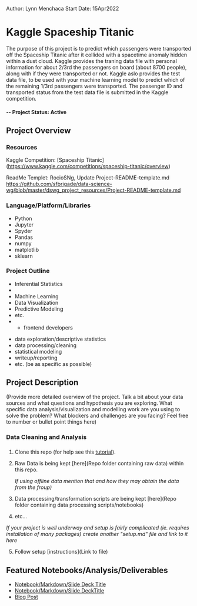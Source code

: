 Author: Lynn Menchaca
Start Date: 15Apr2022

# Kaggle Spaceship Titanic
The purpose of this project is to predict which passengers were transported off the Spaceship Titanic after it collided with a spacetime anomaly hidden within a dust cloud. Kaggle provides the traning data file with personal information for about 2/3rd the passengers on board (about 8700 people), along with if they were transported or not. Kaggle aslo provides the test data file, to be used with your machine learning model to predict which of the remaining 1/3rd passengers were transported. The passenger ID and transported status from the test data file is submitted in the Kaggle competition.

#### -- Project Status: Active

## Project Overview
### Resources
Kaggle Competition: [Spaceship Titanic] (https://www.kaggle.com/competitions/spaceship-titanic/overview)

ReadMe Templet:
RocioSNg, Update Project-README-template.md
https://github.com/sfbrigade/data-science-wg/blob/master/dswg_project_resources/Project-README-template.md

### Language/Platform/Libraries
* Python
* Jupyter
* Spyder
* Pandas
* numpy
* matplotlib
* sklearn

### Project Outline
* Inferential Statistics
* 
* Machine Learning
* Data Visualization
* Predictive Modeling
* etc.
* - frontend developers
- data exploration/descriptive statistics
- data processing/cleaning
- statistical modeling
- writeup/reporting
- etc. (be as specific as possible)


## Project Description

(Provide more detailed overview of the project.  Talk a bit about your data sources and what questions and hypothesis you are exploring. What specific data analysis/visualization and modelling work are you using to solve the problem? What blockers and challenges are you facing?  Feel free to number or bullet point things here)

### Data Cleaning and Analysis


### 
1. Clone this repo (for help see this [tutorial](https://help.github.com/articles/cloning-a-repository/)).
2. Raw Data is being kept [here](Repo folder containing raw data) within this repo.

    *If using offline data mention that and how they may obtain the data from the froup)*
    
3. Data processing/transformation scripts are being kept [here](Repo folder containing data processing scripts/notebooks)
4. etc...

*If your project is well underway and setup is fairly complicated (ie. requires installation of many packages) create another "setup.md" file and link to it here*  

5. Follow setup [instructions](Link to file)

## Featured Notebooks/Analysis/Deliverables
* [Notebook/Markdown/Slide Deck Title](link)
* [Notebook/Markdown/Slide DeckTitle](link)
* [Blog Post](link)
